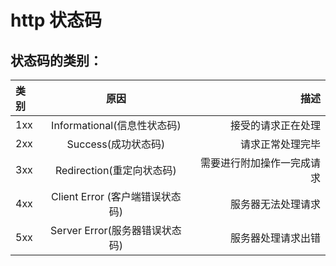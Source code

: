 # http 状态码
## 状态码的类别：
|类别          |原因                           |描述                         |
|:---         |:---:                          |---:                        |
|1xx          |Informational(信息性状态码)      |接受的请求正在处理             |
|2xx          |Success(成功状态码)              |请求正常处理完毕               |
|3xx          |Redirection(重定向状态码)	    |需要进行附加操作一完成请求       |
|4xx          |Client Error (客户端错误状态码)   |服务器无法处理请求              |
|5xx          |Server Error(服务器错误状态码)    |服务器处理请求出错              |

